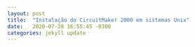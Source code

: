 ```yaml
---
layout: post
title:  "Instalação do CircuitMaker 2000 em sistemas Unix"
date:   2020-07-28 16:55:45 -0300
categories: jekyll update
---
```

